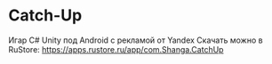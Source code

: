 # Catch-Up
Игар C# Unity под Android с рекламой от Yandex
Скачать можно в RuStore: https://apps.rustore.ru/app/com.Shanga.CatchUp
